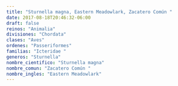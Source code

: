 ```yaml
---
title: "Sturnella magna, Eastern Meadowlark, Zacatero Común "
date: 2017-08-18T20:46:32-06:00
draft: false
reinos: "Animalia"
divisiones: "Chordata"
clases: "Aves"
ordenes: "Passeriformes"
familias: "Icteridae "
generos: "Sturnella"
nombre_cientifico: "Sturnella magna"
nombre_comun: "Zacatero Común "
nombre_ingles: "Eastern Meadowlark"
---
```

